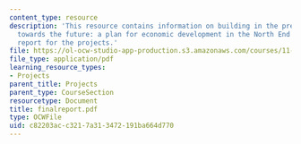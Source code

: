 ```yaml
---
content_type: resource
description: 'This resource contains information on building in the present, growing
  towards the future: a plan for economic development in the North End as the final
  report for the projects.'
file: https://ol-ocw-studio-app-production.s3.amazonaws.com/courses/11-945-springfield-studio-fall-2005/c82203acc3217a313472191ba664d770_finalreport.pdf
file_type: application/pdf
learning_resource_types:
- Projects
parent_title: Projects
parent_type: CourseSection
resourcetype: Document
title: finalreport.pdf
type: OCWFile
uid: c82203ac-c321-7a31-3472-191ba664d770
---
```

